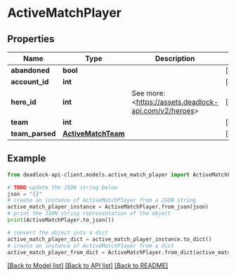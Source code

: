 # ActiveMatchPlayer


## Properties

Name | Type | Description | Notes
------------ | ------------- | ------------- | -------------
**abandoned** | **bool** |  | [optional] 
**account_id** | **int** |  | [optional] 
**hero_id** | **int** | See more: &lt;https://assets.deadlock-api.com/v2/heroes&gt; | [optional] 
**team** | **int** |  | [optional] 
**team_parsed** | [**ActiveMatchTeam**](ActiveMatchTeam.md) |  | [optional] 

## Example

```python
from deadlock-api-client.models.active_match_player import ActiveMatchPlayer

# TODO update the JSON string below
json = "{}"
# create an instance of ActiveMatchPlayer from a JSON string
active_match_player_instance = ActiveMatchPlayer.from_json(json)
# print the JSON string representation of the object
print(ActiveMatchPlayer.to_json())

# convert the object into a dict
active_match_player_dict = active_match_player_instance.to_dict()
# create an instance of ActiveMatchPlayer from a dict
active_match_player_from_dict = ActiveMatchPlayer.from_dict(active_match_player_dict)
```
[[Back to Model list]](../README.md#documentation-for-models) [[Back to API list]](../README.md#documentation-for-api-endpoints) [[Back to README]](../README.md)


